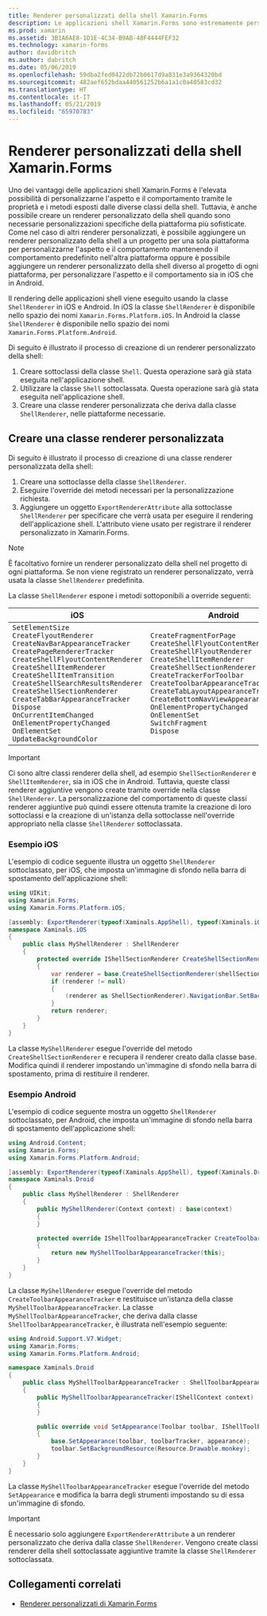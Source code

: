 ```yaml
---
title: Renderer personalizzati della shell Xamarin.Forms
description: Le applicazioni shell Xamarin.Forms sono estremamente personalizzabili tramite le proprietà e i metodi esposti dalle diverse classi della shell. Tuttavia, è anche possibile creare un renderer personalizzato della shell quando sono necessarie personalizzazioni specifiche della piattaforma più sofisticate.
ms.prod: xamarin
ms.assetid: 3B1A6AE8-1D1E-4C34-B9AB-48F4444FEF32
ms.technology: xamarin-forms
author: davidbritch
ms.author: dabritch
ms.date: 05/06/2019
ms.openlocfilehash: 59dba2fed0422db72b0617d9a831e3a9364320bd
ms.sourcegitcommit: 482aef652bdaa440561252b6a1a1c0a40583cd32
ms.translationtype: HT
ms.contentlocale: it-IT
ms.lasthandoff: 05/21/2019
ms.locfileid: "65970783"
---
```

# <a name="xamarinforms-shell-custom-renderers"></a>Renderer personalizzati della shell Xamarin.Forms

Uno dei vantaggi delle applicazioni shell Xamarin.Forms è l'elevata possibilità di personalizzarne l'aspetto e il comportamento tramite le proprietà e i metodi esposti dalle diverse classi della shell. Tuttavia, è anche possibile creare un renderer personalizzato della shell quando sono necessarie personalizzazioni specifiche della piattaforma più sofisticate. Come nel caso di altri renderer personalizzati, è possibile aggiungere un renderer personalizzato della shell a un progetto per una sola piattaforma per personalizzarne l'aspetto e il comportamento mantenendo il comportamento predefinito nell'altra piattaforma oppure è possibile aggiungere un renderer personalizzato della shell diverso al progetto di ogni piattaforma, per personalizzare l'aspetto e il comportamento sia in iOS che in Android.

Il rendering delle applicazioni shell viene eseguito usando la classe `ShellRenderer` in iOS e Android. In iOS la classe `ShellRenderer` è disponibile nello spazio dei nomi `Xamarin.Forms.Platform.iOS`. In Android la classe `ShellRenderer` è disponibile nello spazio dei nomi `Xamarin.Forms.Platform.Android`.

Di seguito è illustrato il processo di creazione di un renderer personalizzato della shell:

1. Creare sottoclassi della classe `Shell`. Questa operazione sarà già stata eseguita nell'applicazione shell.
1. Utilizzare la classe `Shell` sottoclassata. Questa operazione sarà già stata eseguita nell'applicazione shell.
1. Creare una classe renderer personalizzata che deriva dalla classe `ShellRenderer`, nelle piattaforme necessarie.

## <a name="create-a-custom-renderer-class"></a>Creare una classe renderer personalizzata

Di seguito è illustrato il processo di creazione di una classe renderer personalizzata della shell:

1. Creare una sottoclasse della classe `ShellRenderer`.
1. Eseguire l'override dei metodi necessari per la personalizzazione richiesta.
1. Aggiungere un oggetto `ExportRendererAttribute` alla sottoclasse `ShellRenderer` per specificare che verrà usata per eseguire il rendering dell'applicazione shell. L'attributo viene usato per registrare il renderer personalizzato in Xamarin.Forms.

> [!NOTE]
> È facoltativo fornire un renderer personalizzato della shell nel progetto di ogni piattaforma. Se non viene registrato un renderer personalizzato, verrà usata la classe `ShellRenderer` predefinita.

La classe `ShellRenderer` espone i metodi sottoponibili a override seguenti:

| iOS | Android |
| --- | --- |
| `SetElementSize`<br />`CreateFlyoutRenderer`<br />`CreateNavBarAppearanceTracker`<br />`CreatePageRendererTracker`<br />`CreateShellFlyoutContentRenderer`<br />`CreateShellItemRenderer`<br />`CreateShellItemTransition`<br />`CreateShellSearchResultsRenderer`<br />`CreateShellSectionRenderer`<br />`CreateTabBarAppearanceTracker`<br />`Dispose`<br />`OnCurrentItemChanged`<br />`OnElementPropertyChanged`<br />`OnElementSet`<br />`UpdateBackgroundColor` | `CreateFragmentForPage`<br />`CreateShellFlyoutContentRenderer`<br />`CreateShellFlyoutRenderer`<br />`CreateShellItemRenderer`<br />`CreateShellSectionRenderer`<br />`CreateTrackerForToolbar`<br />`CreateToolbarAppearanceTracker`<br />`CreateTabLayoutAppearanceTracker`<br />`CreateBottomNavViewAppearanceTracker`<br />`OnElementPropertyChanged`<br />`OnElementSet`<br />`SwitchFragment`<br />`Dispose` |

> [!IMPORTANT]
> Ci sono altre classi renderer della shell, ad esempio `ShellSectionRenderer` e `ShellItemRenderer`, sia in iOS che in Android. Tuttavia, queste classi renderer aggiuntive vengono create tramite override nella classe `ShellRenderer`. La personalizzazione del comportamento di queste classi renderer aggiuntive può quindi essere ottenuta tramite la creazione di loro sottoclassi e la creazione di un'istanza della sottoclasse nell'override appropriato nella classe `ShellRenderer` sottoclassata.

### <a name="ios-example"></a>Esempio iOS

L'esempio di codice seguente illustra un oggetto `ShellRenderer` sottoclassato, per iOS, che imposta un'immagine di sfondo nella barra di spostamento dell'applicazione shell:

```csharp
using UIKit;
using Xamarin.Forms;
using Xamarin.Forms.Platform.iOS;

[assembly: ExportRenderer(typeof(Xaminals.AppShell), typeof(Xaminals.iOS.MyShellRenderer))]
namespace Xaminals.iOS
{
    public class MyShellRenderer : ShellRenderer
    {
        protected override IShellSectionRenderer CreateShellSectionRenderer(ShellSection shellSection)
        {
            var renderer = base.CreateShellSectionRenderer(shellSection);
            if (renderer != null)
            {
                (renderer as ShellSectionRenderer).NavigationBar.SetBackgroundImage(UIImage.FromFile("monkey.png"), UIBarMetrics.Default);
            }
            return renderer;
        }
    }
}
```

La classe `MyShellRenderer` esegue l'override del metodo `CreateShellSectionRenderer` e recupera il renderer creato dalla classe base. Modifica quindi il renderer impostando un'immagine di sfondo nella barra di spostamento, prima di restituire il renderer.

### <a name="android-example"></a>Esempio Android

L'esempio di codice seguente mostra un oggetto `ShellRenderer` sottoclassato, per Android, che imposta un'immagine di sfondo nella barra di spostamento dell'applicazione shell:

```csharp
using Android.Content;
using Xamarin.Forms;
using Xamarin.Forms.Platform.Android;

[assembly: ExportRenderer(typeof(Xaminals.AppShell), typeof(Xaminals.Droid.MyShellRenderer))]
namespace Xaminals.Droid
{
    public class MyShellRenderer : ShellRenderer
    {
        public MyShellRenderer(Context context) : base(context)
        {
        }

        protected override IShellToolbarAppearanceTracker CreateToolbarAppearanceTracker()
        {
            return new MyShellToolbarAppearanceTracker(this);
        }
    }
}
```

La classe `MyShellRenderer` esegue l'override del metodo `CreateToolbarAppearanceTracker` e restituisce un'istanza della classe `MyShellToolbarAppearanceTracker`. La classe `MyShellToolbarAppearanceTracker`, che deriva dalla classe `ShellToolbarAppearanceTracker`, è illustrata nell'esempio seguente:

```csharp
using Android.Support.V7.Widget;
using Xamarin.Forms;
using Xamarin.Forms.Platform.Android;

namespace Xaminals.Droid
{
    public class MyShellToolbarAppearanceTracker : ShellToolbarAppearanceTracker
    {
        public MyShellToolbarAppearanceTracker(IShellContext context) : base(context)
        {
        }

        public override void SetAppearance(Toolbar toolbar, IShellToolbarTracker toolbarTracker, ShellAppearance appearance)
        {
            base.SetAppearance(toolbar, toolbarTracker, appearance);
            toolbar.SetBackgroundResource(Resource.Drawable.monkey);
        }
    }
}
```

La classe `MyShellToolbarAppearanceTracker` esegue l'override del metodo `SetAppearance` e modifica la barra degli strumenti impostando su di essa un'immagine di sfondo.

> [!IMPORTANT]
> È necessario solo aggiungere `ExportRendererAttribute` a un renderer personalizzato che deriva dalla classe `ShellRenderer`. Vengono create classi renderer della shell sottoclassate aggiuntive tramite la classe `ShellRenderer` sottoclassata.

## <a name="related-links"></a>Collegamenti correlati

- [Renderer personalizzati di Xamarin.Forms](~/xamarin-forms/app-fundamentals/custom-renderer/index.md)
